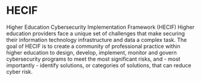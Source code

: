 # HECIF
Higher Education Cybersecurity Implementation Framework (HECIF)
Higher education providers face a unique set of challenges that make securing their information technology infrastructure and data a complex task. The goal of HECIF is to create a community of professional practice within higher education to design, develop, implement, monitor and govern cybersecurity programs to meet the most significant risks, and - most importantly - identify solutions, or categories of solutions, that can reduce cyber risk.
